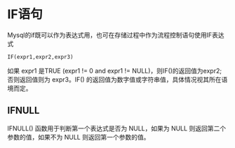 # IF语句

Mysql的if既可以作为表达式用，也可在存储过程中作为流程控制语句使用IF表达式 

```text
IF(expr1,expr2,expr3) 
```

如果 expr1 是TRUE \(expr1 != 0 and expr1 != NULL\)，则IF\(\)的返回值为expr2; 否则返回值则为 expr3。IF\(\) 的返回值为数字值或字符串值，具体情况视其所在语境而定。 

## IFNULL

IFNULL\(\) 函数用于判断第一个表达式是否为 NULL，如果为 NULL 则返回第二个参数的值，如果不为 NULL 则返回第一个参数的值。

